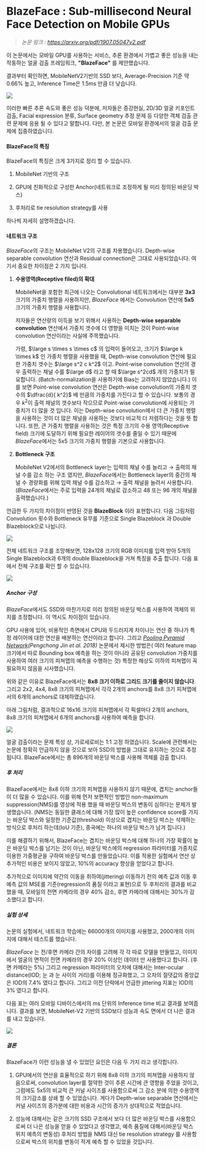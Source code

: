 # BlazeFace : Sub-millisecond Neural Face Detection on Mobile GPUs

> *논문 링크 : https://arxiv.org/pdf/1907.05047v2.pdf*

이 논문에서는 모바일 GPU를 사용하는 서비스, 추론 환경에서 가볍고 좋은 성능을 내는 작동하는 얼굴 검출 프레임워크, **"BlazeFace"** 를 제안했습니다. 

결과부터 확인하면, MobileNetV2기반의 SSD 보다, Average-Precision 기준 약 0.66% 높고, Inference Time은 1.5ms 만큼 더 낮습니다. 

![](https://www.dropbox.com/s/9we872zjvyma79m/Screenshot%202019-08-14%2000.59.57.png?raw=1)

이러한 빠른 추론 속도와 좋은 성능 덕분에, 저자들은 증강현실, 2D/3D 얼굴 키포인트 검출, Facial expression 분류, Surface geometry 추정 문제 등 다양한 객체 검출 관련 문제에 응용 될 수 있다고 말합니다. 다만, 본 논문은 모바일 환경에서의 얼굴 검출 문제에 집중하였습니다. 

#### BlazeFace의 특징

BlazeFace의 특징은 크게 3가지로 정리 할 수 있습니다. 

1. MobileNet 기반의 구조 
2. GPU에 친화적으로 구성한 Anchor(네트워크로 조정하게 될 미리 정의된 바운딩 박스)

3. 후처리로 tie resolution strategy를 사용

하나씩 자세히 설명하겠습니다. 

#### 네트워크 구조

*BlazeFace*의 구조는 MobileNet V2의 구조를 차용했습니다. Depth-wise separable convolution 연산과 Residual connection은 그대로 사용되었습니다. 여기서 중요한 차이점은 2 가지 입니다. 

1. **수용영역(Receptive filed)의 확대**

   MobileNet을 포함한 최근에 나오는 Convolutional 네트워크에서는 대부분 **3x3** 크기의 가중치 행렬을 사용하지만, *BlazeFace* 에서는 Convolution 연산에 **5x5** 크기의 가중치 행렬을 사용합니다. 

   저자들은 연산량의 이득을 보기 위해서 사용하는 **Depth-wise separable convolution** 연산에서 가중치 갯수에 더 영향을 미치는 것이 Point-wise convolution 연산이라는 사실에 주목했습니다. 

   가령, $\large s \times s \times c$ 의 입력이 들어오고, 크기가 $\large k \times k$ 인 가중치 행렬을 사용했을 때, Depth-wise convolution 연산에 필요한 가중치 갯수는 $\large s^2 c k^2$ 이고. Point-wise convolution 연산의 경우 출력하는 채널 수를 $\large d$ 라고 할  때 $\large s^2cd$ 개의 가중치가 필요합니다. (Batch-normalization을 사용하기에  Bias는 고려하지 않았습니다.) 이를 보면 Point-wise convolution 연산은 Depth-wise convolution의 가중치 갯수의 $\dfrac{d}{ k^2}$ 배 만큼의 가중치를 가진다고 할 수 있습니다.  보통의 경우 $k^2$이 출력 채널의 갯수보다 작으므로 Point-wise convolution에 사용되는 가중치가 더 많을 것 입니다. 이는 Depth-wise convolution에서 더 큰 가중치 행렬을 사용하는 것이 더 많은 채널을 사용하는 것보다 비교적 더 저렴하다는 것을 뜻 합니다. 또한, 큰 가중치 행렬을 사용하는 것은 특정 크기의 수용 영역(Receptive field) 크기에 도달하기 위해 필요한 레이어의 갯수를 줄일 수 있기 때문에 *BlazeFace*에서는 5x5 크기의 가중치 행렬을 기본으로 사용합니다. 

2. **Bottleneck 구조** 

   MobileNet V2에서의 Bottleneck layer는 입력의 채널 수를 늘리고 $\rightarrow$ 출력의 채널 수를 감소 하는 구조 였지만, *BlazeFace*에서는 Bottleneck layer의 중간의 채널 수 경량화를 위해 입력 채널 수를 감소하고 $\rightarrow$ 출력 채널을 늘려서 사용합니다.(*BlazeFace*에서는 주로 입력을 24개의 채널로 감소하고 48 또는 96 개의 채널을 출력했습니다.)

언급한 두 가지의 차이점이 반영된 것을 **BlazeBlock** 이라 표현합니다. 다음 그림처럼 Convolution 횟수와 Bottleneck 유무를 기준으로 Single Blazeblock 과 Double Blazeblock으로 나뉩니다. 

![](https://www.dropbox.com/s/39061on4xqumdmh/Screenshot%202019-08-14%2001.44.09.png?raw=1)

전체 네트워크 구조를 조망해보면, 128x128 크기의  RGB 이미지를 입력 받아 5개의 Single Blazeblock과 6개의 double Blazeblock을 거쳐 특징을 추출 합니다. 다음 표에서 전체 구조를 확인 할 수 있습니다. 

![](https://www.dropbox.com/s/f3p8bpa8bspqmky/BlazeFaceNetwork.png?raw=1)

##### Anchor 구성 

*BlazeFace*에서도 SSD와 마찬가지로 미리 정의된 바운딩 박스를 사용하여 객체의 위치를 조정합니다. 이 역시도 차이점이 있습니다. 

 GPU 사용에 있어, 비용적인 측면에서 CPU와 두드러지게 차이나는 연산 중 하나가 특정 레이어에 대한 연산을 배분하는 연산이라고 합니다. 그리고 *[Pooling Pyramid Network](https://arxiv.org/abs/1807.03284)(Pengchong Jin et al. 2018)* 논문에서 제시한 방법은( 여러 feature map 크기에서 따로 Bounding box 예측을 하는 것이 아니라 공유된 convolution 가중치를 사용하여 여러 크기의 피쳐맵의 예측을 수행하는 것) 특정한 해상도 이하의 피쳐맵이 꼭 필요하지 않음을 시사했습니다. 

 위와 같은 이유로 BlazeFace에서는 **8x8 크기 이하로 그리드 크기를 줄이지 않습니다**. 그리고 2x2, 4x4, 8x8 크기의 피쳐맵에서 각각 2개의 anchors를 8x8 크기 피쳐맵에서의 6개의 anchors로 대체하였습니다. 

 아래 그림처럼, 결과적으로 16x16 크기의 피쳐맵에서 각 픽셀마다 2개의 anchors, 8x8 크기의 피쳐맵에서 6개의 anchors를 사용하여 예측을 합니다. 

![](https://www.dropbox.com/s/yaklvn29vowk1og/Screenshot%202019-08-14%2002.56.09.png?raw=1)

얼굴 검출이라는 문제 특성 상, 가로세로비는 1:1 고정 하였습니다. Scale에 관련해서는 논문에 정확히 언급하지 않을 것으로 보아 SSD의 방법을 그대로 유지하는 것으로 추정됩니다. BlazeFace에서는 총 896개의 바운딩 박스를 사용해 객체를 검출 합니다. 

##### 후 처리

 BlazeFace에서는 8x8 이하 크기의 피쳐맵을 사용하지 않기 때문에, 겹치는 anchor들이 더 많을 수 있습니다. 이를 위해 먼저 보편적인 방법인 non-maximum suppression(NMS)를 영상에 적용 했을 때 바운딩 박스의 변동이 심하다는 문제가 발생했습니다. (NMS는 동일한 클래스에 대해 가장 많이 높은 confidence score를 가지는 바운딩 박스와 일정한 기준값(threshold) 이상으로 겹치는 바운딩 박스는 삭제하는 방식으로 후처리 하는데(IoU 기준), 종국에는 하나의 바운딩 박스가 남겨 집니다.) 

이를 해결하기 위해서, BlazeFace는 겹치는 바운딩 박스에 대해 하나의 가장 확률이 높은 바운딩 박스를 남기는 것이 아닌, 바운딩 박스에의 regression 파라미터를 가중치로 이용한 가중평균을 구하여 바운딩 박스를 만들었습니다. 이를 적용한 실험에서 연산 상 추가적인 비용은 보이지 않았고, 10%의 accuracy 향상을 얻었다고 합니다. 

추가적으로 이미지에 약간의 이동을 취하여(jittering) 이동하기 전의 예측 값과 이동 후 예측 값의 MSE를 기준(regression의 품질 이라고 표현)으로 두 후처리의 결과를 비교 했을 때, 모바일의 전면 카메라의 경우 40% 감소, 후면 카메라에 대해서는 30%가 감소했다고 합니다. 

##### 실험 상세 

논문의 실험에서, 네트워크 학습에는 66000개의 이미지를 사용했고, 2000개의 이미지에 대해서 테스트를 했습니다. 

*BlazeFace* 는 전/후면 카메라 간의 차이를 고려해 각 각 따로 모델을 만들었고, 이미지에서 얼굴의 면적이 전면 카메라의 경우 20% 이상인 데이터 만 사용했다고 합니다. (후면 카메라는 5%) 그리고 regression 파라미터의 오차에 대해서는 Inter-ocular distance(IOD; 눈 과 눈 사이의 거리)를 이용해 정규화했고, 그 오차의 절댓값의 중앙값은 IOD의 7.4% 였다고 합니다. 그리고 이전 단락에서 언급한 jittering 지표는 IOD의 3% 였다고 합니다. 

다음 표는 여러 모바일 디바이스에서의 ms 단위의 Inference time 비교 결과를 보여줍니다. 결과를 보면, MobileNet-V2 기반의 SSD보다 성능과 속도 면에서 더 나은 결과를 내고 있습니다. 

![](https://www.dropbox.com/s/1gsc1y6edy8xp57/InferenceTimecomparison.png?raw=1)

##### 결론

BlazeFace가 이런 성능을 낼 수 있었던 요인은 다음 두 가지 라고 생각합니다. 

1.  GPU에서의 연산을 효율적으로 하기 위해 8x8 이하 크기의 피쳐맵을 사용하지 않음으로써, convolution layer를 절약한 것이 추론 시간에 큰 영향을 주었을 것이고, 그럼에도 5x5의 비교적 큰 커널 사이즈를 사용함으로써 그 감소 분에 의한 수용영역의 크기감소를 상쇄 할 수 있었습니다. 게다가 Depth-wise separable 연산에서는 커널 사이즈의 증가분에 대한 비용과 시간의 증가가 상대적으로 적었습니다.

2. 성능에 대해서는 같은 크기의 SSD 구조에서 보다 더 많은 바운딩 박스를 사용함으로써 더 나은 성능을 얻을 수 있었다고 생각했고, 예측 품질에 대해서(바운딩 박스 위치 예측의 변동성) 후처리 방법을 NMS 대신 tie resolution strategy 를 사용함으로써 박스의 위치를 변동이 적게 예측 할 수 있었을 것입니다. 